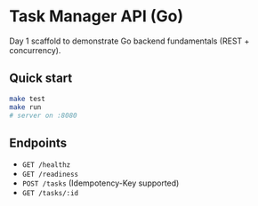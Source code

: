 # Task Manager API (Go)

Day 1 scaffold to demonstrate Go backend fundamentals (REST + concurrency).

## Quick start
```bash
make test
make run
# server on :8080
```

## Endpoints
- `GET /healthz`
- `GET /readiness`
- `POST /tasks` (Idempotency-Key supported)
- `GET /tasks/:id`
